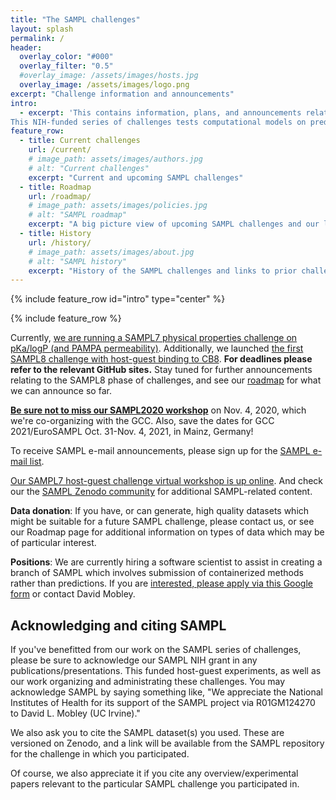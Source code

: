 ```yaml
---
title: "The SAMPL challenges"
layout: splash
permalink: /
header:
  overlay_color: "#000"
  overlay_filter: "0.5"
  #overlay_image: /assets/images/hosts.jpg
  overlay_image: /assets/images/logo.png
excerpt: "Challenge information and announcements"
intro:
  - excerpt: 'This contains information, plans, and announcements relating to the Statistical Assessment of Modeling of Proteins and Ligands (SAMPL) series of blind predictive challenges.
This NIH-funded series of challenges tests computational models on predictions of properties related to obstacles faced in a drug discovery setting. Use our sub-pages and links to access more information.'
feature_row:
  - title: Current challenges
    url: /current/
    # image_path: assets/images/authors.jpg
    # alt: "Current challenges"
    excerpt: "Current and upcoming SAMPL challenges"
  - title: Roadmap
    url: /roadmap/
    # image_path: assets/images/policies.jpg
    # alt: "SAMPL roadmap"
    excerpt: "A big picture view of upcoming SAMPL challenges and our long-term roadmap"
  - title: History
    url: /history/
    # image_path: assets/images/about.jpg
    # alt: "SAMPL history"
    excerpt: "History of the SAMPL challenges and links to prior challenges and data"
---
```


{% include feature_row id="intro" type="center" %}

{% include feature_row %}

Currently, [we are running a SAMPL7 physical properties challenge on pKa/logP (and PAMPA permeability)](https://github.com/samplchallenges/SAMPL7/tree/master/physical_property). Additionally, we launched [the first SAMPL8 challenge with host-guest binding to CB8](https://github.com/samplchallenges/sampl8). **For deadlines please refer to the relevant GitHub sites.** Stay tuned for further announcements relating to the SAMPL8 phase of challenges, and see our [roadmap](https://samplchallenges.github.io/roadmap/plans/) for what we can announce so far.

[**Be sure not to miss our SAMPL2020 workshop**](https://www.gdch.de/gcc2020) on Nov. 4, 2020, which we're co-organizing with the GCC. Also, save the dates for GCC 2021/EuroSAMPL Oct. 31-Nov. 4, 2021, in Mainz, Germany!

To receive SAMPL e-mail announcements, please sign up for the [SAMPL e-mail list](http://eepurl.com/dPj11j).

[Our SAMPL7 host-guest challenge virtual workshop is up online](https://zenodo.org/record/3674155). And check our the [SAMPL Zenodo community](https://zenodo.org/communities/sampl?page=1&size=20) for additional SAMPL-related content.

**Data donation**: If you have, or can generate, high quality datasets which might be suitable for a future SAMPL challenge, please contact us, or see our Roadmap page for additional information on types of data which may be of particular interest.

**Positions**: We are currently hiring a software scientist to assist in creating a branch of SAMPL which involves submission of containerized methods rather than predictions. If you are [interested, please apply via this Google form](https://docs.google.com/forms/d/e/1FAIpQLSdr2rT_AjU0oFVZj-rr6cpxk3Z6jx6_kocpca7INiChV0AIoQ/viewform?usp=sf_link) or contact David Mobley.

## Acknowledging and citing SAMPL

If you've benefitted from our work on the SAMPL series of challenges, please be sure to acknowledge our SAMPL NIH grant in any publications/presentations. This funded host-guest experiments, as well as our work organizing and administrating these challenges. You may acknowledge SAMPL by saying something like, "We appreciate the National Institutes of Health for its support of the SAMPL project via R01GM124270 to David L. Mobley (UC Irvine)."

We also ask you to cite the SAMPL dataset(s) you used. These are versioned on Zenodo, and a link will be available from the SAMPL repository for the challenge in which you participated.

Of course, we also appreciate it if you cite any overview/experimental papers relevant to the particular SAMPL challenge you participated in.
